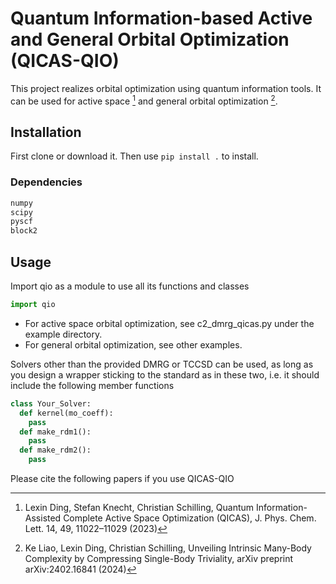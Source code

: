 # Quantum Information-based Active and General Orbital Optimization (QICAS-QIO)

This project realizes orbital optimization using quantum information tools. It can be used for active space [^1] and general orbital optimization [^2].

## Installation
First clone or download it. Then use 
```pip install .```
to install. 

### Dependencies

```Python
numpy
scipy
pyscf
block2
```

## Usage
Import qio as a module to use all its functions and classes
```Python
import qio
```
- For active space orbital optimization, see c2_dmrg_qicas.py under the example directory.
- For general orbital optimization, see other examples.

Solvers other than the provided DMRG or TCCSD can be used, as long as you design a wrapper sticking to the standard as in these two, i.e. it should include the following member functions

```Python
class Your_Solver:
  def kernel(mo_coeff):
    pass
  def make_rdm1():
    pass
  def make_rdm2():
    pass
```


Please cite the following papers if you use QICAS-QIO 

[^1]: Lexin Ding, Stefan Knecht, Christian Schilling, Quantum Information-Assisted Complete Active Space Optimization (QICAS), J. Phys. Chem. Lett. 14, 49, 11022–11029 (2023)

[^2]: Ke Liao, Lexin Ding, Christian Schilling, Unveiling Intrinsic Many-Body Complexity by Compressing Single-Body Triviality, arXiv preprint arXiv:2402.16841 (2024)

  

